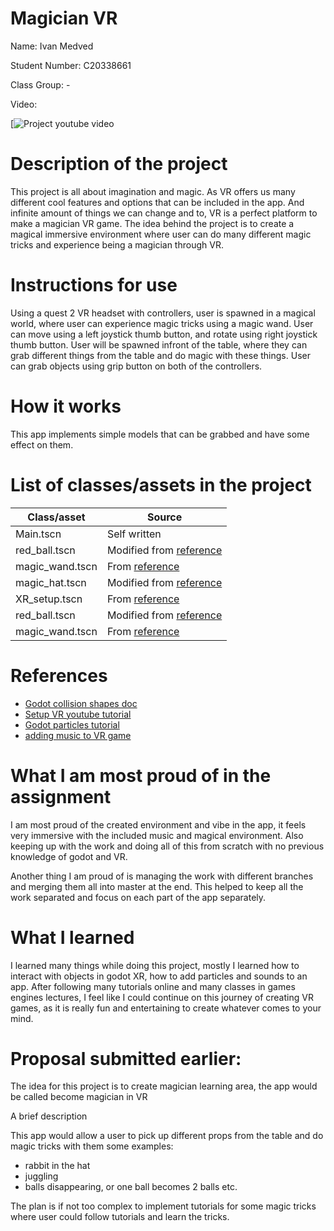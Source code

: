 # Magician VR

Name: Ivan Medved

Student Number: C20338661

Class Group: -

Video:

[![Project youtube video](https://www.youtube.com/watch?v=Fm3avJJ9pGk)

# Description of the project

This project is all about imagination and magic. As VR offers us many different cool features and options that can be included in the app. And infinite amount of things we can change and to, VR is a perfect platform to make a magician VR game.
The idea behind the project is to create a magical immersive environment where user can do many different magic tricks and experience being a magician through VR.


# Instructions for use

Using a quest 2 VR headset with controllers, user is spawned in a magical world, where user can experience magic tricks using a magic wand.
User can move using a left joystick thumb button, and rotate using right joystick thumb button.
User will be spawned infront of the table, where they can grab different things from the table and do magic with these things.
User can grab objects using grip button on both of the controllers.

# How it works

This app implements simple models that can be grabbed and have some effect on them.

# List of classes/assets in the project

| Class/asset | Source |
|-----------|-----------|
| Main.tscn | Self written |
| red_ball.tscn | Modified from [reference](https://www.youtube.com/watch?v=u66RwHdpeuQ&t=1s) |
| magic_wand.tscn | From [reference](https://www.youtube.com/watch?v=u66RwHdpeuQ&t=1s) |
| magic_hat.tscn | Modified from [reference](https://www.youtube.com/watch?v=u66RwHdpeuQ&t=1s) |
| XR_setup.tscn | From [reference](https://www.youtube.com/watch?v=rLOt0Pkzl9s) |
| red_ball.tscn | Modified from [reference](https://www.youtube.com/watch?v=u66RwHdpeuQ&t=1s) |
| magic_wand.tscn | From [reference](https://www.youtube.com/watch?v=u66RwHdpeuQ&t=1s) |

# References
* [Godot collision shapes doc](https://docs.godotengine.org/en/stable/tutorials/physics/collision_shapes_3d.html)
* [Setup VR youtube tutorial](https://www.youtube.com/watch?v=rLOt0Pkzl9s&t=251s)
* [Godot particles tutorial](https://youtu.be/6uhHveei2Sg?si=N-aymNZlXsWEOXak)
* [adding music to VR game](https://youtu.be/em3RqW_0OrQ?si=_YUmTwKKquedYHZ0)

# What I am most proud of in the assignment

I am most proud of the created environment and vibe in the app, it feels very immersive with the included music and magical environment.
Also keeping up with the work and doing all of this from scratch with no previous knowledge of godot and VR.

Another thing I am proud of is managing the work with different branches and merging them all into master at the end. This helped to keep all the work separated and focus on each part of the app separately.

# What I learned

I learned many things while doing this project, mostly I learned how to interact with objects in godot XR, how to add particles and sounds to an app.
After following many tutorials online and many classes in games engines lectures, I feel like I could continue on this journey of creating VR games, as it is really fun and entertaining to create whatever comes to your mind.

# Proposal submitted earlier:

The idea for this project is to create magician learning area, the app would be called become magician in VR

A brief description

This app would allow a user to pick up different props from the table and do magic tricks with them
some examples:
- rabbit in the hat
- juggling
- balls disappearing, or one ball becomes 2 balls etc.

The plan is if not too complex to implement tutorials for some magic tricks where user could follow tutorials and learn the tricks.

